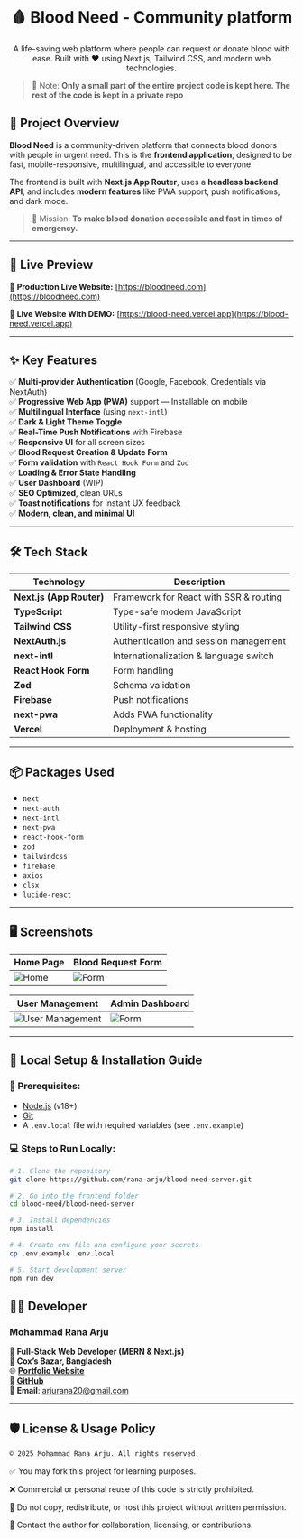 <h1 align="center">🩸 Blood Need - Community platform</h1>
<p align="center">
  A life-saving web platform where people can request or donate blood with ease. Built with ❤️ using Next.js, Tailwind CSS, and modern web technologies.
</p>

> 🧠 Note: **Only a small part of the entire project code is kept here. The rest of the code is kept in a private repo**
## 📖 Project Overview

**Blood Need** is a community-driven platform that connects blood donors with people in urgent need. This is the **frontend application**, designed to be fast, mobile-responsive, multilingual, and accessible to everyone.

The frontend is built with **Next.js App Router**, uses a **headless backend API**, and includes **modern features** like PWA support, push notifications, and dark mode.

> 🧠 Mission: **To make blood donation accessible and fast in times of emergency.**

---

## 🚀 Live Preview

🔗 **Production Live Website:** [https://bloodneed.com](https://bloodneed.com)

🔗 **Live Website With DEMO:** [https://blood-need.vercel.app](https://blood-need.vercel.app)

---

## ✨ Key Features

✅ **Multi-provider Authentication** (Google, Facebook, Credentials via NextAuth)  
✅ **Progressive Web App (PWA)** support — Installable on mobile  
✅ **Multilingual Interface** (using `next-intl`)  
✅ **Dark & Light Theme Toggle**  
✅ **Real-Time Push Notifications** with Firebase  
✅ **Responsive UI** for all screen sizes  
✅ **Blood Request Creation & Update Form**  
✅ **Form validation** with `React Hook Form` and `Zod`  
✅ **Loading & Error State Handling**  
✅ **User Dashboard** (WIP)  
✅ **SEO Optimized**, clean URLs  
✅ **Toast notifications** for instant UX feedback  
✅ **Modern, clean, and minimal UI**

---


## 🛠️ Tech Stack

| Technology               | Description                            |
| ------------------------ | -------------------------------------- |
| **Next.js (App Router)** | Framework for React with SSR & routing |
| **TypeScript**           | Type-safe modern JavaScript            |
| **Tailwind CSS**         | Utility-first responsive styling       |
| **NextAuth.js**          | Authentication and session management  |
| **next-intl**            | Internationalization & language switch |
| **React Hook Form**      | Form handling                          |
| **Zod**                  | Schema validation                      |
| **Firebase**             | Push notifications                     |
| **next-pwa**             | Adds PWA functionality                 |
| **Vercel**               | Deployment & hosting                   |

---

## 📦 Packages Used

- `next`
- `next-auth`
- `next-intl`
- `next-pwa`
- `react-hook-form`
- `zod`
- `tailwindcss`
- `firebase`
- `axios`
- `clsx`
- `lucide-react`

---

## 🖥️ Screenshots

| Home Page                                                                                                                                    | Blood Request Form                                                                              |
| -------------------------------------------------------------------------------------------------------------------------------------------- | ----------------------------------------------------------------------------------------------- |
| ![Home](https://res.cloudinary.com/db8l1ulfq/image/upload/v1745517251/screencapture-blood-need-vercel-app-bn-2025-04-24-23_46_37_cd3em8.png) | ![Form](https://res.cloudinary.com/db8l1ulfq/image/upload/v1745517116/pc2qlb5zks2j8hsvzieu.png) |

| User Management                                                                                            | Admin Dashboard                                                                                 |
| ---------------------------------------------------------------------------------------------------------- | ----------------------------------------------------------------------------------------------- |
| ![User Management](https://res.cloudinary.com/db8l1ulfq/image/upload/v1745517127/omar8oldkvpmb0gq3csx.png) | ![Form](https://res.cloudinary.com/db8l1ulfq/image/upload/v1745517127/jmxbinrzl44kg4htaax3.png) |

---

## 🧪 Local Setup & Installation Guide

### 🔧 Prerequisites:

- [Node.js](https://nodejs.org/) (v18+)
- [Git](https://git-scm.com/)
- A `.env.local` file with required variables (see `.env.example`)

### 💻 Steps to Run Locally:

```bash
# 1. Clone the repository
git clone https://github.com/rana-arju/blood-need-server.git

# 2. Go into the frontend folder
cd blood-need/blood-need-server

# 3. Install dependencies
npm install

# 4. Create env file and configure your secrets
cp .env.example .env.local

# 5. Start development server
npm run dev
```

## 👨‍💻 Developer

### Mohammad Rana Arju

💼 **Full-Stack Web Developer (MERN & Next.js)**  
📍 **Cox’s Bazar, Bangladesh**  
🌐 **[Portfolio Website](https://rana-arju.vercel.app)**  
🐙 **[GitHub](https://github.com/rana-arju)**  
📧 **Email**: [arjurana20@gmail.com](mailto:arjurana20@gmail.com)

---

## 🛡️ License & Usage Policy

```css
© 2025 Mohammad Rana Arju. All rights reserved.
```

✅ You may fork this project for learning purposes.

❌ Commercial or personal reuse of this code is strictly prohibited.

🚫 Do not copy, redistribute, or host this project without written permission.

📩 Contact the author for collaboration, licensing, or contributions.
